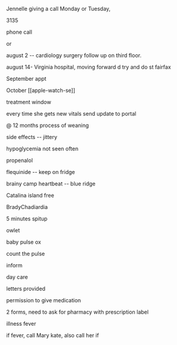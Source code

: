 Jennelle giving a call Monday or Tuesday, 

3135

phone call 

or 

august 2 -- cardiology surgery follow up on third floor. 

august  14- Virginia hospital, moving forward d try and do st fairfax

September appt

October [[apple-watch-se]] 

treatment window 

every time she gets new vitals send update to portal

@ 12 months process of weaning 

side effects -- jittery 

hypoglycemia not seen often

propenalol

flequinide -- keep on fridge 

brainy camp heartbeat -- blue ridge 

Catalina island free

BradyChadiardia 

5 minutes spitup 

owlet 

baby pulse ox 

count the pulse 

inform

day care 

letters provided 

permission to give medication 

2 forms, need to ask for pharmacy with prescription label 

illness fever 

if fever, call Mary kate, also call her if 

